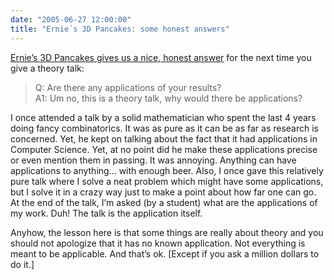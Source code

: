 ```yaml
---
date: "2005-06-27 12:00:00"
title: "Ernie´s 3D Pancakes: some honest answers"
---
```




[Ernie&rsquo;s 3D Pancakes gives us a nice, honest answer](http://3dpancakes.typepad.com/ernie/2005/06/questions_for_a.html) for the next time you give a theory talk:

>  Q: Are there any applications of your results?<br/>
A1: Um no, this is a theory talk, why would there be applications?


I once attended a talk by a solid mathematician who spent the last 4 years doing fancy combinatorics. It was as pure as it can be as far as research is concerned. Yet, he kept on talking about the fact that it had applications in Computer Science. Yet, at no point did he make these applications precise or even mention them in passing. It was annoying. Anything can have applications to anything&hellip; with enough beer.
Also, I once gave this relatively pure talk where I solve a neat problem which might have some applications, but I solve it in a crazy way just to make a point about how far one can go. At the end of the talk, I&rsquo;m asked (by a student) what are the applications of my work. Duh! The talk is the application itself.

Anyhow, the lesson here is that some things are really about theory and you should not apologize that it has no known application. Not everything is meant to be applicable. And that&rsquo;s ok. [Except if you ask a million dollars to do it.]

